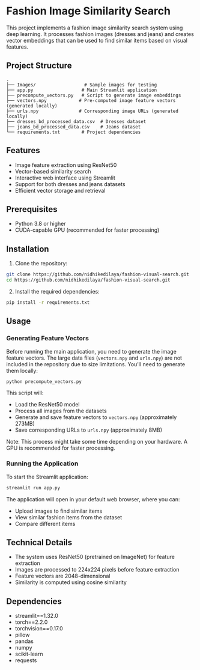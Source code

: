 # Fashion Image Similarity Search

This project implements a fashion image similarity search system using deep learning. It processes fashion images (dresses and jeans) and creates vector embeddings that can be used to find similar items based on visual features.

## Project Structure

```
.
├── Images/                  # Sample images for testing
├── app.py                  # Main Streamlit application
├── precompute_vectors.py   # Script to generate image embeddings
├── vectors.npy            # Pre-computed image feature vectors (generated locally)
├── urls.npy               # Corresponding image URLs (generated locally)
├── dresses_bd_processed_data.csv  # Dresses dataset
├── jeans_bd_processed_data.csv    # Jeans dataset
└── requirements.txt        # Project dependencies
```

## Features

- Image feature extraction using ResNet50
- Vector-based similarity search
- Interactive web interface using Streamlit
- Support for both dresses and jeans datasets
- Efficient vector storage and retrieval

## Prerequisites

- Python 3.8 or higher
- CUDA-capable GPU (recommended for faster processing)

## Installation

1. Clone the repository:

```bash
git clone https://github.com/nidhikedilaya/fashion-visual-search.git
cd https://github.com/nidhikedilaya/fashion-visual-search.git
```

2. Install the required dependencies:

```bash
pip install -r requirements.txt
```

## Usage

### Generating Feature Vectors

Before running the main application, you need to generate the image feature vectors. The large data files (`vectors.npy` and `urls.npy`) are not included in the repository due to size limitations. You'll need to generate them locally:

```bash
python precompute_vectors.py
```

This script will:

- Load the ResNet50 model
- Process all images from the datasets
- Generate and save feature vectors to `vectors.npy` (approximately 273MB)
- Save corresponding URLs to `urls.npy` (approximately 8MB)

Note: This process might take some time depending on your hardware. A GPU is recommended for faster processing.

### Running the Application

To start the Streamlit application:

```bash
streamlit run app.py
```

The application will open in your default web browser, where you can:

- Upload images to find similar items
- View similar fashion items from the dataset
- Compare different items

## Technical Details

- The system uses ResNet50 (pretrained on ImageNet) for feature extraction
- Images are processed to 224x224 pixels before feature extraction
- Feature vectors are 2048-dimensional
- Similarity is computed using cosine similarity

## Dependencies

- streamlit==1.32.0
- torch==2.2.0
- torchvision==0.17.0
- pillow
- pandas
- numpy
- scikit-learn
- requests
